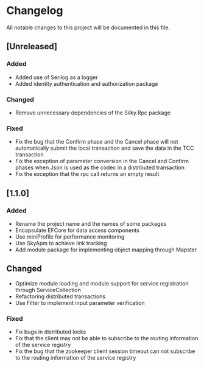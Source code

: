 # Changelog
All notable changes to this project will be documented in this file.

## [Unreleased]

### Added
- Added use of Serilog as a logger
- Added identity authentication and authorization package

### Changed
- Remove unnecessary dependencies of the Silky.Rpc package

### Fixed
- Fix the bug that the Confirm phase and the Cancel phase will not automatically submit the local transaction and save the data in the TCC transaction
- Fix the exception of parameter conversion in the Cancel and Confirm phases when Json is used as the codec in a distributed transaction
- Fix the exception that the rpc call returns an empty result
  
## [1.1.0]

### Added
- Rename the project name and the names of some packages
- Encapsulate EFCore for data access components
- Use miniProfile for performance monitoring
- Use SkyApm to achieve link tracking
- Add module package for implementing object mapping through Mapster

## Changed
- Optimize module loading and module support for service registration through ServiceCollection
- Refactoring distributed transactions
- Use Filter to implement input parameter verification

### Fixed
- Fix bugs in distributed locks
- Fix that the client may not be able to subscribe to the routing information of the service registry
- Fix the bug that the zookeeper client session timeout can not subscribe to the routing information of the service registry